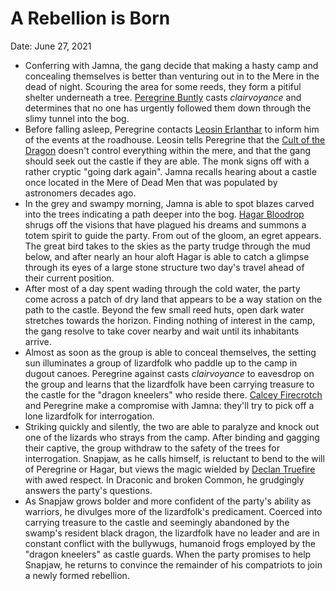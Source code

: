 # A Rebellion is Born

Date: June 27, 2021

- Conferring with Jamna, the gang decide that making a hasty camp and concealing themselves is better than venturing out in to the Mere in the dead of night. Scouring the area for some reeds, they form a pitiful shelter underneath a tree. [Peregrine Buntly](../Characters/Peregrine%20Buntly/%21index.md) casts *clairvoyance* and determines that no one has urgently followed them down through the slimy tunnel into the bog.
- Before falling asleep, Peregrine contacts [Leosin Erlanthar](../NPCs/Leosin%20Erlanthar.md) to inform him of the events at the roadhouse. Leosin tells Peregrine that the [Cult of the Dragon](../Factions/Cult%20of%20the%20Dragon.md) doesn't control everything within the mere, and that the gang should seek out the castle if they are able. The monk signs off with a rather cryptic "going dark again". Jamna recalls hearing about a castle once located in the Mere of Dead Men that was populated by astronomers decades ago.
- In the grey and swampy morning, Jamna is able to spot blazes carved into the trees indicating a path deeper into the bog. [Hagar Bloodrop](../Characters/Hagar%20Bloodrop/%21index.md) shrugs off the visions that have plagued his dreams and summons a totem spirit to guide the party. From out of the gloom, an egret appears. The great bird takes to the skies as the party trudge through the mud below, and after nearly an hour aloft Hagar is able to catch a glimpse through its eyes of a large stone structure two day's travel ahead of their current position.
- After most of a day spent wading through the cold water, the party come across a patch of dry land that appears to be a way station on the path to the castle. Beyond the few small reed huts, open dark water stretches towards the horizon. Finding nothing of interest in the camp, the gang resolve to take cover nearby and wait until its inhabitants arrive.
- Almost as soon as the group is able to conceal themselves, the setting sun illuminates a group of lizardfolk who paddle up to the camp in dugout canoes. Peregrine against casts *clairvoyance* to eavesdrop on the group and learns that the lizardfolk have been carrying treasure to the castle for the "dragon kneelers" who reside there. [Calcey Firecrotch](../Characters/Calcey%20Firecrotch/%21index.md) and Peregrine make a compromise with Jamna: they'll try to pick off a lone lizardfolk for interrogation.
- Striking quickly and silently, the two are able to paralyze and knock out one of the lizards who strays from the camp. After binding and gagging their captive, the group withdraw to the safety of the trees for interrogation. Snapjaw, as he calls himself, is reluctant to bend to the will of Peregrine or Hagar, but views the magic wielded by [Declan Truefire](../Characters/Declan%20Truefire/%21index.md) with awed respect. In Draconic and broken Common, he grudgingly answers the party's questions.
- As Snapjaw grows bolder and more confident of the party's ability as warriors, he divulges more of the lizardfolk's predicament. Coerced into carrying treasure to the castle and seemingly abandoned by the swamp's resident black dragon, the lizardfolk have no leader and are in constant conflict with the bullywugs, humanoid frogs employed by the "dragon kneelers" as castle guards. When the party promises to help Snapjaw, he returns to convince the remainder of his compatriots to join a newly formed rebellion.
